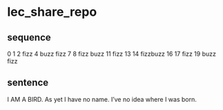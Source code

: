 # lec_share_repo
## sequence
0
1
2
fizz
4
buzz
fizz
7
8
fizz
buzz
11
fizz
13
14
fizzbuzz
16
17
fizz
19
buzz
fizz

## sentence
I AM A BIRD. As yet I have no name. I’ve no idea where I was born. 
